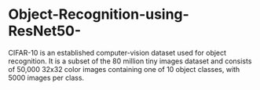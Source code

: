 # Object-Recognition-using-ResNet50-

CIFAR-10  is an established computer-vision dataset used for object recognition. It is a subset of the 80 million tiny images dataset and consists of 50,000 32x32 color images containing one of 10 object classes, with 5000 images per class.
